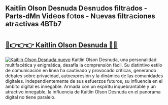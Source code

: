 ## Kaitlin Olson Desnuda D𝚎sn𝚞dos filtr𝚊dos - Parts-dMn Vid𝚎os f𝚘tos - N𝚞evas filtr𝚊ciones atr𝚊ctivas 4BTb7

# <h2><a href="http://mb1r0x.tromn.icu/?c=Kaitlin+Olson+Desnuda">🔗👉👉👉 Kaitlin Olson Desnuda 🔗🔗</a></h2>

[![Kaitlin Olson Desnuda nuevo](https://i.imgur.com/pEAQMta.gif)](http://mb1r0x.tromn.icu/?c=Kaitlin+Olson+Desnuda)
Kaitlin Olson Desnuda, una personalidad multifacética y enigmática, desafía la comprensión fácil. Su distintivo estilo de comunicación en línea ha cautivado y provocado críticas, generando debates sobre privacidad, autoexpresión y la dinámica de las comunidades digitales. Independientemente de sus esfuerzos futuros, su influencia en el ámbito digital es innegable. Armada con un espíritu inquebrantable y un atractivo innegable, la influencia de Kaitlin Olson Desnuda en el panorama digital no tiene paralelo.
